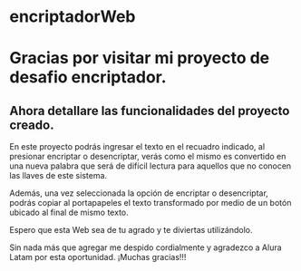 # encriptadorWeb
<h1>Gracias por visitar mi proyecto de desafio encriptador.</h1>
<h2>Ahora detallare las funcionalidades del proyecto creado.</h2>
<p>
  En este proyecto podrás ingresar el texto en el recuadro indicado, al presionar encriptar o desencriptar, verás como el mismo es convertido en una nueva palabra que será de difícil lectura para aquellos que no conocen las llaves de este sistema.

  Además, una vez seleccionada la opción de encriptar o desencriptar, podrás copiar al portapapeles el texto transformado por medio de un botón ubicado al final de mismo texto.

  Espero que esta Web sea de tu agrado y te diviertas utilizándolo.

  Sin nada más que agregar me despido cordialmente y agradezco a Alura Latam por esta oportunidad.
  ¡Muchas gracias!!!
</p>
